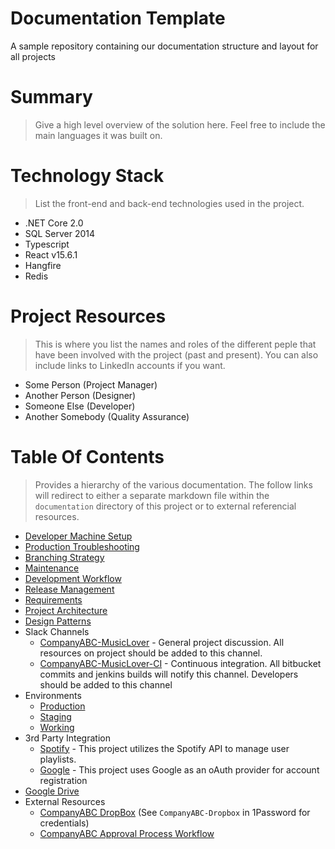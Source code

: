 # Documentation Template

A sample repository containing our documentation structure and layout for all projects

Summary
=================
> Give a high level overview of the solution here. Feel free to include the main languages it was built on.

Technology Stack
=================
> List the front-end and back-end technologies used in the project.
* .NET Core 2.0
* SQL Server 2014
* Typescript
* React v15.6.1
* Hangfire
* Redis

Project Resources
=================
> This is where you list the names and roles of the different peple that have been involved with the project (past and present). You can also include links to LinkedIn accounts if you want.
* Some Person (Project Manager)
* Another Person (Designer)
* Someone Else (Developer)
* Another Somebody (Quality Assurance)

Table Of Contents
=================
> Provides a hierarchy of the various documentation. The follow links will redirect to either a separate markdown file within the `documentation` directory of this project or to external referencial resources.
* [Developer Machine Setup](documentation/developer-setup.md)
* [Production Troubleshooting](documentation/production-troubleshooting.md)
* [Branching Strategy](documentation/branching-strategy.md)
* [Maintenance](documentation/maintenance.md)
* [Development Workflow](documentation/development-workflow.md)
* [Release Management](documentation/release-management.md)
* [Requirements](https://andculture.atlassian.net/projects/[MYAWESOMEPROJECT]/summary)
* [Project Architecture](documentation/architecture.md)
* [Design Patterns](documentation/design-patterns.md)
* Slack Channels
  * [CompanyABC-MusicLover](slack://channel?id=<CHANNEL-ID>&team=<TEAM-ID>) - General project discussion.  All resources on project should be added to this channel.
  * [CompanyABC-MusicLover-CI](slack://channel?id=<CHANNEL-ID>&team=<TEAM-ID>) - Continuous integration.  All bitbucket commits and jenkins builds will notify this channel.  Developers should be added to this channel
* Environments
  * [Production](documentation/environment-production.md)
  * [Staging](documentation/environment-staging.md)
  * [Working](documentation/environment-working.md)
* 3rd Party Integration
  * [Spotify](https://developer.spotify.com/) - This project utilizes the Spotify API to manage user playlists.
  * [Google](https://developers.google.com/actions/identity/oauth2-code-flow) - This project uses Google as an oAuth provider for account registration
* [Google Drive](https://drive.google.com/drive/u/1/folders/[IDENTIFIER])
* External Resources
  * [CompanyABC DropBox](https://www.dropbox.com/?landing=dbv2) (See `CompanyABC-Dropbox` in 1Password for credentials)
  * [CompanyABC Approval Process Workflow](https://www.companyabc.com/approval-process-workflow)